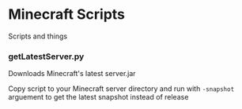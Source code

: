 ﻿# Minecraft Scripts
Scripts and things

### getLatestServer.py
Downloads Minecraft's latest server.jar

Copy script to your Minecraft server directory and run with `-snapshot` arguement to get the latest snapshot instead of release
